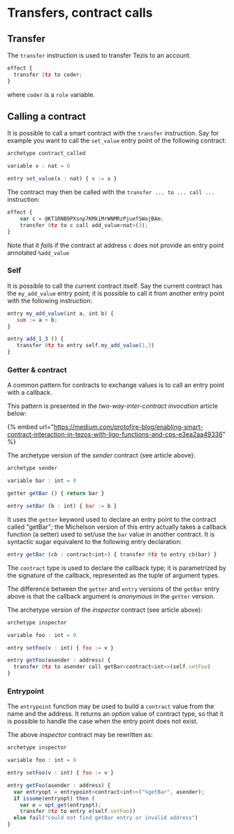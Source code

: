 # Transfers, contract calls

## Transfer

The `transfer` instruction is used to transfer Tezis to an account.

```javascript
effect {
  transfer 1tz to coder;
}
```

where `coder` is a `role` variable.

## Calling a contract

It is possible to call a smart contract with the `transfer` instruction. Say for example you want to call the `set_value` entry point of the following contract: 

```javascript
archetype contract_called

variable v : nat = 0

entry set_value(x : nat) { v := x }
```

The contract may then be called with the `transfer ... to ... call ...` instruction:

```javascript
effect {
    var c = @KT1RNB9PXsnp7KMkiMrWNMRzPjuefSWojBAm;
    transfer 0tz to c call add_value<nat>(3);
}
```

Note that it _fails_ if the contract at address `c` does not provide an entry point annotated `%add_value`

### Self

It is possible to call the current contract itself. Say the current contract has the `my_add_value` entry point; it is possible to call it from another entry point with the following instruction:

```javascript
entry my_add_value(int a, int b) {
   sum := a + b;
}

entry add_1_3 () {
   transfer 0tz to entry self.my_add_value(1,3)
}
```

### Getter & contract

A common pattern for contracts to exchange values is to call an entry point with a callback.

This pattern is presented in the _two-way-inter-contract_ _invocation_ article below:

{% embed url="https://medium.com/protofire-blog/enabling-smart-contract-interaction-in-tezos-with-ligo-functions-and-cps-e3ea2aa49336" %}

The archetype version of the _sender_ contract \(see article above\):

```javascript
archetype sender

variable bar : int = 0

getter getBar () { return bar }

entry setBar (b : int) { bar := b }
```

It uses the `getter` keyword used to declare an entry point to the contract called "getBar"; the Michelson version of this entry actually takes a callback function \(a setter\) used to set/use the `bar` value in another contract. It is syntactic sugar equivalent to the following entry declaration:

```javascript
entry getBar (cb : contract<int>) { transfer 0tz to entry cb(bar) }
```

The `contract` type is used to declare the callback type; it is parametrized by the signature of the callback, represented as the tuple of argument types.  

The difference between the `getter` and `entry` versions of the `getBar` entry above is that the callback argument is _anonymous_ in the `getter` version.

The archetype version of the _inspector_ contract \(see article above\):

```javascript
archetype inspector

variable foo : int = 0

entry setFoo(v : int) { foo := v }

entry getFoo(asender : address) { 
  transfer 0tz to asender call getBar<contract<int>>(self.setFoo) 
}
```

### Entrypoint

The `entrypoint` function may be used to build a `contract` value from the name and the address. It returns an _option_ value of contract type, so that it is possible to handle the case when the entry point does not exist.

The above _inspector_ contract may be rewritten as:

```javascript
archetype inspector

variable foo : int = 0

entry setFoo(v : int) { foo := v }

entry getFoo(asender : address) { 
  var entryopt = entrypoint<contract<int>>("%getBar", asender);
  if issome(entryopt) then (
    var e = opt_get(entryopt);
    transfer 0tz to entry e(self.setFoo))
  else fail("could not find getBar entry or invalid address")
}
```



